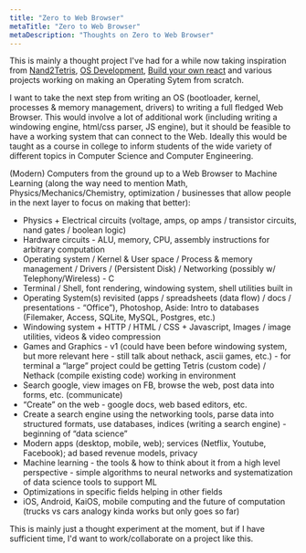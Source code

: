 ```yaml
---
title: "Zero to Web Browser"
metaTitle: "Zero to Web Browser"
metaDescription: "Thoughts on Zero to Web Browser"
---
```


This is mainly a thought project I've had for a while now taking inspiration from [Nand2Tetris](https://www.nand2tetris.org/), [OS Development](https://wiki.osdev.org/Expanded_Main_Page), [Build your own react](https://pomb.us/build-your-own-react/) and various projects working on making an Operating Sytem from scratch.

I want to take the next step from writing an OS (bootloader, kernel, processes & memory management, drivers) to writing a full fledged Web Browser. This would involve a lot of additional work (including writing a windowing engine, html/css parser, JS engine), but it should be feasible to have a working system that can connect to the Web. Ideally this would be taught as a course in college to inform students of the wide variety of different topics in Computer Science and Computer Engineering.

(Modern) Computers from the ground up to a Web Browser to Machine Learning (along the way need to mention Math, Physics/Mechanics/Chemistry, optimization / businesses that allow people in the next layer to focus on making that better):
- Physics + Electrical circuits (voltage, amps, op amps / transistor circuits, nand gates / boolean logic)
- Hardware circuits - ALU, memory, CPU, assembly instructions for arbitrary computation
- Operating system / Kernel & User space / Process & memory management / Drivers / (Persistent Disk) / Networking (possibly w/ Telephony/Wireless) - C
- Terminal / Shell, font rendering, windowing system, shell utilities built in
- Operating System(s) revisited (apps / spreadsheets (data flow) / docs / presentations - “Office”), Photoshop, Aside: Intro to databases (Filemaker, Access, SQLite, MySQL, Postgres, etc.)
- Windowing system + HTTP / HTML / CSS + Javascript, Images / image utilities, videos & video compression
- Games and Graphics - v1 (could have been before windowing system, but more relevant here - still talk about nethack, ascii games, etc.) - for terminal a “large” project could be getting Tetris (custom code) / Nethack (compile existing code) working in environment
- Search google, view images on FB, browse the web, post data into forms, etc. (communicate)
- “Create” on the web - google docs, web based editors, etc.
- Create a search engine using the networking tools, parse data into structured formats, use databases, indices (writing a search engine) - beginning of “data science”
- Modern apps (desktop, mobile, web); services (Netflix, Youtube, Facebook); ad based revenue models, privacy
- Machine learning - the tools & how to think about it from a high level perspective - simple algorithms to neural networks and systematization of data science tools to support ML
- Optimizations in specific fields helping in other fields
- iOS, Android, KaiOS, mobile computing and the future of computation (trucks vs cars analogy kinda works but only goes so far)

This is mainly just a thought experiment at the moment, but if I have sufficient time, I'd want to work/collaborate on a project like this.
